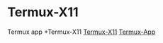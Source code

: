 # Termux-X11
Termux app +Termux-X11
<a href="https://github.com/termux/termux-x11">Termux-X11</a>
<a href="https://github.com/termux/termux-app">Termux-App</a>
